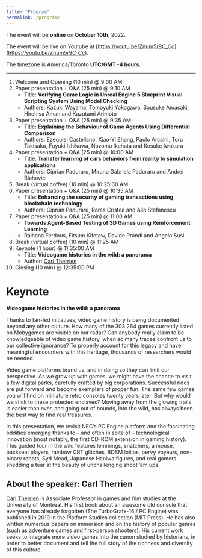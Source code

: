 ```yaml
---
title: "Program"
permalink: /program/
---
```


The event will be **online** on **October 10th**, 2022.

The event will be live on Youtube at [https://youtu.be/Znum5r9C_Cc](https://youtu.be/Znum5r9C_Cc).

The timezone is America/Toronto **UTC/GMT -4 hours**.

---

1. Welcome and Opening (10 min) @ 9:00 AM
2. Paper presentation + Q&A (25 min) @ 9:10 AM
    * Title: **Verifying Game Logic in Unreal Engine 5 Blueprint Visual Scripting System Using Model Checking**
    * Authors: Kazuki Wayama, Tomoyuki Yokogawa, Sousuke Amasaki, Hirohisa Aman and Kazutami Arimoto
3. Paper presentation + Q&A	(25 min) @ 9:35 AM
    * Title: **Explaining the Behaviour of Game Agents Using Differential Comparison**
    * Authors: Ezequiel Castellano, Xiao-Yi Zhang, Paolo Arcaini, Toru Takisaka, Fuyuki Ishikawa, Nozomu Ikehata and Kosuke Iwakura
4. Paper presentation + Q&A (25 min) @ 10:00 AM
    * Title: **Transfer learning of cars behaviors from reality to simulation applications**
    * Authors: Ciprian Paduraru, Miruna Gabriela Paduraru and Andrei Blahovici
5. Break (virtual coffee) (10 min) @ 10:25:00 AM
6. Paper presentation + Q&A (25 min) @ 10:35 AM
    * Title: **Enhancing the security of gaming transactions using blockchain technology**
    * Authors: Ciprian Paduraru, Rares Cristea and Alin Stefanescu
7. Paper presentation + Q&A (25 min) @ 11:00 AM	
    * **Towards Agent-Based Testing of 3D Games using Reinforcement Learning**
    * Raihana Ferdous, Fitsum Kifetew, Davide Prandi and Angelo Susi
8. Break (virtual coffee) (10 min) @ 11:25 AM
9. Keynote	(1 hour) @ 11:35:00 AM
    * Title: **Videogame histories in the wild: a panorama**
    * Author: [Carl Therrien](https://histart.umontreal.ca/repertoire-departement/professeur/in/in19263/sg/Carl%20Therrien/)
10. Closing	(10 min) @ 12:35:00 PM

# Keynote 

**Videogame histories in the wild: a panorama**

Thanks to fan-led initiatives, video game history is being documented beyond any other culture. How many of the 303 264 games currently listed on Mobygames are visible on our radar? Can anybody really claim to be knowledgeable of video game history, when so many traces confront us to our collective ignorance? To properly account for this legacy and have meaningful encounters with this heritage, thousands of researchers would be needed.

Video game platforms brand us, and in doing so they can limit our perspective. As we grow up with games, we might have the chance to visit a few digital parks, carefully crafted by big corporations. Successful rides are put forward and become exemplars of proper fun. The same few games you will find on miniature retro consoles twenty years later. But why would we stick to these protected enclaves? Moving away from the glowing trails is easier than ever, and going out of bounds, into the wild, has always been the best way to find real treasures.

In this presentation, we revisit NEC’s PC Engine platform and the fascinating oddities emerging thanks to – and often in spite of – technological innovation (most notably, the first CD-ROM extension in gaming history). This guided tour in the wild features lemmings, snatchers, a mouse, backseat players, rainbow CRT glitches, BDSM lolitas, pervy voyeurs, non-binary robots, Syd Mead, Japanese Haniwa figures, and real gamers shedding a tear at the beauty of unchallenging shoot ’em ups.

## About the speaker: Carl Therrien

[Carl Therrien](https://histart.umontreal.ca/repertoire-departement/professeur/in/in19263/sg/Carl%20Therrien/) is Associate Professor in games and film studies at the University of Montreal. His first book about an awesome old console that everyone has already forgotten (The TurboGrafx-16 / PC Engine) was published in 2019 in the Platform Studies collection (MIT Press). He has also written numerous papers on immersion and on the history of popular genres (such as adventure games and first-person shooters). His current work seeks to integrate more video games into the canon studied by historians, in order to better document and tell the full story of the richness and diversity of this culture. 